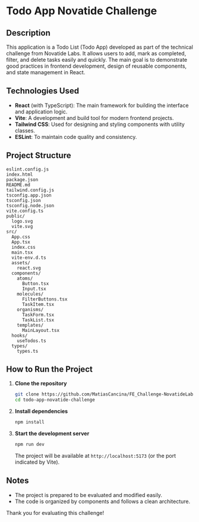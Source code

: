 # Todo App Novatide Challenge

## Description
This application is a Todo List (Todo App) developed as part of the technical challenge from Novatide Labs. It allows users to add, mark as completed, filter, and delete tasks easily and quickly. The main goal is to demonstrate good practices in frontend development, design of reusable components, and state management in React.

## Technologies Used
- **React** (with TypeScript): The main framework for building the interface and application logic.
- **Vite**: A development and build tool for modern frontend projects.
- **Tailwind CSS**: Used for designing and styling components with utility classes.
- **ESLint**: To maintain code quality and consistency.

## Project Structure
```
eslint.config.js
index.html
package.json
README.md
tailwind.config.js
tsconfig.app.json
tsconfig.json
tsconfig.node.json
vite.config.ts
public/
  logo.svg
  vite.svg
src/
  App.css
  App.tsx
  index.css
  main.tsx
  vite-env.d.ts
  assets/
    react.svg
  components/
    atoms/
      Button.tsx
      Input.tsx
    molecules/
      FilterButtons.tsx
      TaskItem.tsx
    organisms/
      TaskForm.tsx
      TaskList.tsx
    templates/
      MainLayout.tsx
  hooks/
    useTodos.ts
  types/
    types.ts
```

## How to Run the Project

1. **Clone the repository**
   ```bash
   git clone https://github.com/MatiasCancina/FE_Challenge-NovatideLabs-
   cd todo-app-novatide-challenge
   ```

2. **Install dependencies**
   ```bash
   npm install
   ```

3. **Start the development server**
   ```bash
   npm run dev
   ```
   The project will be available at `http://localhost:5173` (or the port indicated by Vite).

## Notes
- The project is prepared to be evaluated and modified easily.
- The code is organized by components and follows a clean architecture.

Thank you for evaluating this challenge!
